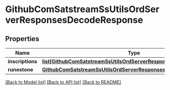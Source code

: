 # GithubComSatstreamSsUtilsOrdServerResponsesDecodeResponse

## Properties
Name | Type | Description | Notes
------------ | ------------- | ------------- | -------------
**inscriptions** | [**list[GithubComSatstreamSsUtilsOrdServerResponsesDecodedInscription]**](GithubComSatstreamSsUtilsOrdServerResponsesDecodedInscription.md) |  | [optional] 
**runestone** | [**GithubComSatstreamSsUtilsOrdServerResponsesRunestoneData**](GithubComSatstreamSsUtilsOrdServerResponsesRunestoneData.md) |  | [optional] 

[[Back to Model list]](../README.md#documentation-for-models) [[Back to API list]](../README.md#documentation-for-api-endpoints) [[Back to README]](../README.md)

